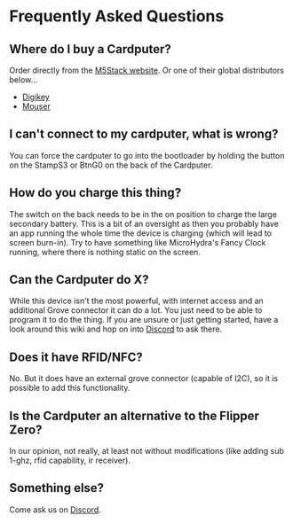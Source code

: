 # Frequently Asked Questions

## Where do I buy a Cardputer?

Order directly from the [M5Stack website][m5stack-shop]. Or one of their global distributors below...

- [Digikey](https://www.digikey.com/en/products/detail/m5stack-technology-co-ltd/K132/21702610)
- [Mouser](https://www.mouser.com/ProductDetail/M5Stack/K132)

## I can't connect to my cardputer, what is wrong?

You can force the cardputer to go into the bootloader by holding the button on the StampS3 or BtnG0 on the back of the Cardputer.

## How do you charge this thing?

The switch on the back needs to be in the on position to charge the large secondary battery. This is a bit of an oversight as then you probably have an app running the whole time the device is charging (which will lead to screen burn-in). Try to have something like MicroHydra's Fancy Clock running, where there is nothing static on the screen.

## Can the Cardputer do X?

While this device isn't the most powerful, with internet access and an additional Grove connector it can do a lot. You just need to be able to program it to do the thing. If you are unsure or just getting started, have a look around this wiki and hop on into [Discord][] to ask there.

## Does it have RFID/NFC?

No. But it does have an external grove connector (capable of I2C), so it is possible to add this functionality.

## Is the Cardputer an alternative to the Flipper Zero?

In our opinion, not really, at least not without modifications (like adding sub 1-ghz, rfid capability, ir receiver).

## Something else?

Come ask us on [Discord][].


[Discord]: https://discord.com/invite/GJW8kYYJCg
[m5stack-shop]: https://shop.m5stack.com/products/m5stack-cardputer-kit-w-m5stamps3